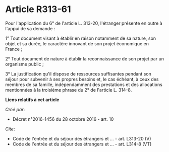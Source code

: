 # Article R313-61

Pour l'application du 6° de l'article L. 313-20, l'étranger présente en outre à l'appui de sa demande : 

1° Tout document visant à établir en raison notamment de sa nature, son objet et sa durée, le caractère innovant de son
projet économique en France ; 

2° Tout document de nature à établir la reconnaissance de son projet par un organisme public ; 

3° La justification qu'il dispose de ressources suffisantes pendant son séjour pour subvenir à ses propres besoins et, le cas
échéant, à ceux des membres de sa famille, indépendamment des prestations et des allocations mentionnées à la troisième
phrase du 2° de l'article L. 314-8.

**Liens relatifs à cet article**

_Créé par_:

  - Décret n°2016-1456 du 28 octobre 2016 - art. 10

_Cite_:

  - Code de l'entrée et du séjour des étrangers et ... - art. L313-20 (V)
  - Code de l'entrée et du séjour des étrangers et ... - art. L314-8 (VT)
